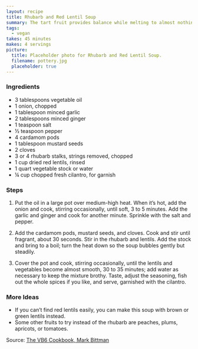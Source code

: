 ```yaml
---
layout: recipe
title: Rhubarb and Red Lentil Soup
summary: The tart fruit provides balance while melting to almost nothing.
tags:
  - vegan
takes: 45 minutes
makes: 4 servings
picture:
  title: Placeholder photo for Rhubarb and Red Lentil Soup.
  filename: pottery.jpg
  placeholder: true
---
```


### Ingredients

- 3 tablespoons vegetable oil
- 1 onion, chopped
- 1 tablespoon minced garlic
- 2 tablespoons minced ginger
- 1 teaspoon salt
- ½ teaspoon pepper
- 4 cardamom pods
- 1 tablespoon mustard seeds
- 2 cloves
- 3 or 4 rhubarb stalks, strings removed, chopped
- 1 cup dried red lentils, rinsed
- 1 quart vegetable stock or water
- ¼ cup chopped fresh cilantro, for garnish

### Steps

1. Put the oil in a large pot over medium-high heat. When it’s hot, add the onion and cook, stirring occasionally, until soft, 3 to 5 minutes. Add the garlic and ginger and cook for another minute. Sprinkle with the salt and pepper.

2. Add the cardamom pods, mustard seeds, and cloves. Cook and stir until fragrant, about 30 seconds. Stir in the rhubarb and lentils. Add the stock and bring to a boil; turn the heat down so the soup bubbles gently but steadily.

3. Cover the pot and cook, stirring occasionally, until the lentils and vegetables become almost smooth, 30 to 35 minutes; add water as necessary to keep the mixture brothy. Taste, adjust the seasoning, fish out the whole spices if you like, and serve, garnished with the cilantro.

### More Ideas

- If you can’t find red lentils easily, you can make this soup with brown or green lentils instead.
- Some other fruits to try instead of the rhubarb are peaches, plums, apricots, or tomatoes.

Source: [The VB6 Cookbook, Mark Bittman](https://www.goodreads.com/book/show/18142355)

